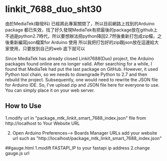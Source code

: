 # linkit_7688_duo_sht30
 由於MediaTek(聯發科) 已經將此專案關閉了，所以目前網路上找到的Arduino package 都已失效，找了好久發現MediaTek有把最後的package放在github上
 不過是python2.7時代，所以要想辦法把python降回2.7然後重新打包成zip檔，之後重新編寫json檔案for Arduino 使用
 所以我把打包好的zip跟json放在這邊給大家使用，只要放到自己的web 底下就可以

 Since MediaTek has already closed Linkit7688(Duo) project, the Arduino packages found online are no longer valid. After searching for a while, I found that MediaTek had put the last package on GitHub. However, it used Python tool chain, so we needs to downgrade Python to 2.7 and then rebuild the project. Subsequently, one would need to rewrite the JSON file for Arduino IDE. So, I've upload zip and JSON file here for everyone to use. You can simply place it on your web server.


## How to Use
1.modify url in "package_mtk_linkit_smart_7688_index.json" file
from http://localhost to Your Website URL 

2. Open  Arduino Preferences--> Boards Manager URLs
   add your website url such as "http://localhost/package_mtk_linkit_smart_7688_index.json"


##gauge.html
1.modift FASTAPI_IP to your fastapi ip address
2.change gauge.js url
